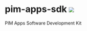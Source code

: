 # pim-apps-sdk ![](https://img.shields.io/badge/version-0.1.9-blue.svg)

PIM Apps Software Development Kit
